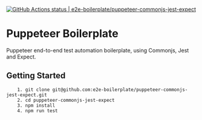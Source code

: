 [![GitHub Actions status | e2e-boilerplate/puppeteer-commonjs-jest-expect](https://github.com/e2e-boilerplate/puppeteer-commonjs-jest-expect/workflows/puppeteer-commonjs-jest-expect/badge.svg)](https://github.com/e2e-boilerplate/puppeteer-commonjs-jest-expect/actions?workflow=puppeteer-commonjs-jest-expect)

# Puppeteer Boilerplate

Puppeteer end-to-end test automation boilerplate, using Commonjs, Jest and Expect.

## Getting Started

    	1. git clone git@github.com:e2e-boilerplate/puppeteer-commonjs-jest-expect.git
    	2. cd puppeteer-commonjs-jest-expect
    	3. npm install
    	4. npm run test
